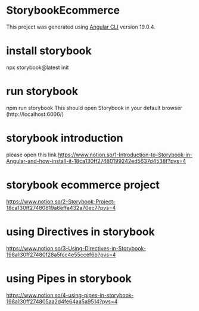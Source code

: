 # StorybookEcommerce

This project was generated using [Angular CLI](https://github.com/angular/angular-cli) version 19.0.4.

# install storybook
npx storybook@latest init

# run storybook
npm run storybook 
This should open Storybook in your default browser (http://localhost:6006/)

# storybook introduction
please open this link
https://www.notion.so/1-Introduction-to-Storybook-in-Angular-and-how-install-it-18ca130ff27480199242ed5637d4538f?pvs=4

# storybook ecommerce project
https://www.notion.so/2-Storybook-Project-18ca130ff27480819a6effa432a70ec7?pvs=4

# using Directives in storybook
https://www.notion.so/3-Using-Directives-in-Storybook-198a130ff27480f28a5fcc4e55ccef6b?pvs=4

# using Pipes in storybook
https://www.notion.so/4-using-pipes-in-storybook-198a130ff274805aa2d4fe64aa5a9514?pvs=4